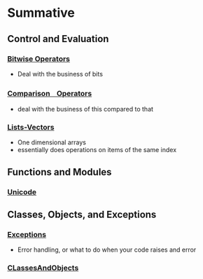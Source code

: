 # Summative
## Control and Evaluation
### [Bitwise Operators](/Classes/Python/Modules/ModuleSummative%20Study%20Guide/Topics/Control%20and%20Evaluations/Bitwise%20Operators.md)
- Deal with the business of bits

### [ComparisonㅤOperators](../Module3/Topics/Logic.md#ComparisonㅤOperators)
- deal with the business of this compared to that

### [Lists-Vectors](./Topics/Control%20and%20Evaluations/Lists-Vectors.md)
- One dimensional arrays
- essentially does operations on items of the same index
## Functions and Modules
### [Unicode](./Topics/Functions%20and%20Modules/Unicode.md)



## Classes, Objects, and Exceptions
### [Exceptions](../Module4/Topics/Errors.md)
- Error handling, or what to do when your code raises and error
### [CLassesAndObjects](./Topics/Classes,%20Objects,%20and%20Exceptions/CLassesAndObjects.md)

